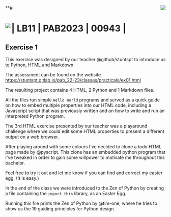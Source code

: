**# <img align="right" width="" height="" src="https://stuntspt.gitlab.io/pab_22-23/classes/presentation_assets/python_logo.png">
# <img align="left" width="" height="" src="https://stuntspt.gitlab.io/pab_22-23/classes/presentation_assets/logo-ESTB.png">
#
#
#
#
# | LB11 | PAB2023 | 00943 |
## Exercise 1

This exercise was designed by our teacher @github/stuntspt to introduce us to Python, HTML and Markdown.

The assessment can be found on the website https://stuntspt.gitlab.io/pab_22-23/classes/practicals/ex01.html

The resulting project contains 4 HTML, 2 Python and 1 Markdown files.

All the files run simple ```Hello World``` programs and served as a quick guide on how to embed multiple properties
into our HTML code, including a Javascript script that was previously written and on how to write and run an interpreted
Python program.

The 3rd HTML exercise presented by our teacher was a playaround challenge where we could
edit some HTML properties to present a different output on a web browser.

After playing around with some colours I've decided to clone a todo HTML page made by @pyscript.
This clone has an embedded python program that I've tweaked in order to gain some willpower to motivate me throughout
this bachelor.

Feel free to try it out and let me know if you can find and correct my easter egg. (It is easy.)

In the end of the class we were introduced to the Zen of Python by creating a file containing 
the ```import this``` library, as an Easter Egg.

Running this file prints the Zen of Python by @tim-one, where he tries to show us the 19 guiding principles
for Python design.
